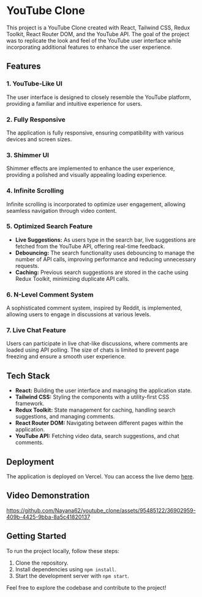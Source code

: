 # YouTube Clone

This project is a YouTube Clone created with React, Tailwind CSS, Redux Toolkit, React Router DOM, and the YouTube API. The goal of the project was to replicate the look and feel of the YouTube user interface while incorporating additional features to enhance the user experience.

## Features

### 1. YouTube-Like UI

The user interface is designed to closely resemble the YouTube platform, providing a familiar and intuitive experience for users.

### 2. Fully Responsive

The application is fully responsive, ensuring compatibility with various devices and screen sizes.

### 3. Shimmer UI

Shimmer effects are implemented to enhance the user experience, providing a polished and visually appealing loading experience.

### 4. Infinite Scrolling

Infinite scrolling is incorporated to optimize user engagement, allowing seamless navigation through video content.

### 5. Optimized Search Feature

- **Live Suggestions:** As users type in the search bar, live suggestions are fetched from the YouTube API, offering real-time feedback.
- **Debouncing:** The search functionality uses debouncing to manage the number of API calls, improving performance and reducing unnecessary requests.
- **Caching:** Previous search suggestions are stored in the cache using Redux Toolkit, minimizing duplicate API calls.

### 6. N-Level Comment System

A sophisticated comment system, inspired by Reddit, is implemented, allowing users to engage in discussions at various levels.

### 7. Live Chat Feature

Users can participate in live chat-like discussions, where comments are loaded using API polling. The size of chats is limited to prevent page freezing and ensure a smooth user experience.

## Tech Stack

- **React:** Building the user interface and managing the application state.
- **Tailwind CSS:** Styling the components with a utility-first CSS framework.
- **Redux Toolkit:** State management for caching, handling search suggestions, and managing comments.
- **React Router DOM:** Navigating between different pages within the application.
- **YouTube API:** Fetching video data, search suggestions, and chat comments.

## Deployment

The application is deployed on Vercel. You can access the live demo [here](https://youtube-clone-nayana62.vercel.app/).

## Video Demonstration


https://github.com/Nayana62/youtube_clone/assets/95485122/36902959-409b-4425-9bba-8a5c41820137



## Getting Started

To run the project locally, follow these steps:

1. Clone the repository.
2. Install dependencies using `npm install`.
3. Start the development server with `npm start`.

Feel free to explore the codebase and contribute to the project!

